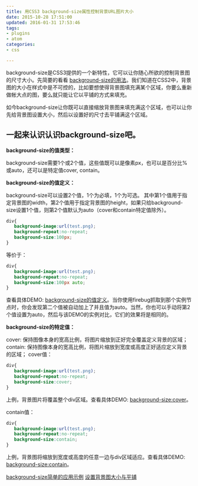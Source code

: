 ```yaml
---
title: 用CSS3 background-size属性控制背景URL图片大小
date: 2015-10-28 17:51:00
updated: 2016-01-31 17:53:46
tags: 
- plugins
- atom
categories: 
- css

---
```

background-size是CSS3提供的一个新特性，它可以让你随心所欲的控制背景图的尺寸大小。先简要的看看 [background-size的用法](http://demo.doyoe.com/css3/background-size/)。我们知道在CSS2中，背景图的大小在样式中是不可控的，比如要想使得背景图填充满某个区域，你要么重新做帐大点的图，要么就只能让它以平铺的方式来填充。

如今background-size让你既可以直接缩放背景图来填充满这个区域，也可以让你先给背景图设置大小，然后以设置好的尺寸去平铺满这个区域。

## 一起来认识认识background-size吧。

**background-size的值类型：**

background-size需要1个或2个值，这些值既可以是像素px，也可以是百分比%或auto，还可以是特定值cover, contain。


<!--more-->


**background-size的值定义：**

background-size可以设置2个值，1个为必填，1个为可选。
其中第1个值用于指定背景图的width，第2个值用于指定背景图的height，如果只给background-size设置1个值，则第2个值默认为auto（cover和contain特定值除外）。
```css
div{
   background-image:url(test.png);
   background-repeat:no-repeat;
   background-size:100px;
}
```

等价于：

```css
div{
   background-image:url(test.png);
   background-repeat:no-repeat;
   background-size:100px auto;
}
```
查看具体DEMO: [background-size的值定义](http://demo.doyoe.com/css3/background-size/background-size-value.htm)。当你使用firebug抓取到那个实例节点时，你会发现第二个值被自动加上了并且值为auto。当然，你也可以手动将第2个值设置为auto，然后与该DEMO的实例对比，它们的效果将是相同的。

**background-size的特定值：**

cover: 保持图像本身的宽高比例，将图片缩放到正好完全覆盖定义背景的区域；
contain: 保持图像本身的宽高比例，将图片缩放到宽度或高度正好适应定义背景的区域；
cover值：

```css
div{
   background-image:url(test.png);
   background-repeat:no-repeat;
   background-size:cover;
}
```
上例，背景图片将覆盖整个div区域。查看具体DEMO: [background-size:cover](http://demo.doyoe.com/css3/background-size/background-size-cover.htm)。

contain值：

```css
div{
   background-image:url(test.png);
   background-repeat:no-repeat;
   background-size:contain;
}
```

上例，背景图将缩放到宽度或高度的任意一边与div区域适应。查看具体DEMO: [background-size:contain](http://demo.doyoe.com/css3/background-size/background-size-cover.htm)。

[background-size简单的应用示例](http://demo.doyoe.com/css3/background-size/background-size-adapt.htm)
[设置背景图大小与平铺](http://demo.doyoe.com/css3/background-size/background-size-resize-repeat.htm)